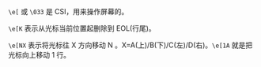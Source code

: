 
`\e[` 或 `\033` 是 CSI，用来操作屏幕的。

`\e[K` 表示从光标当前位置起删除到 EOL(行尾)。

`\e[NX` 表示将光标往 X 方向移动 N 。X=A(上)/B(下)/C(左)/D(右)。`\e[1A` 就是把光标向上移动 1 行。
